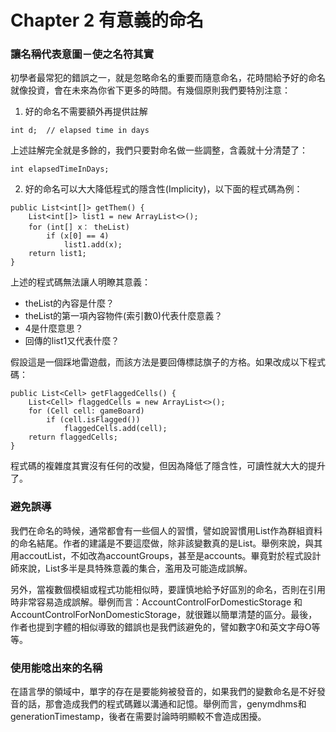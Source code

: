 # Chapter 2 有意義的命名

### 讓名稱代表意圖－使之名符其實

初學者最常犯的錯誤之一，就是忽略命名的重要而隨意命名，花時間給予好的命名就像投資，會在未來為你省下更多的時間。有幾個原則我們要特別注意：

1. 好的命名不需要額外再提供註解

```text
int d;  // elapsed time in days
```

上述註解完全就是多餘的，我們只要對命名做一些調整，含義就十分清楚了：

```text
int elapsedTimeInDays;
```

2. 好的命名可以大大降低程式的隱含性\(Implicity\)，以下面的程式碼為例：

```text
public List<int[]> getThem() {
    List<int[]> list1 = new ArrayList<>();
    for (int[] x： theList)
        if (x[0] == 4)
            list1.add(x);
    return list1;
}
```

上述的程式碼無法讓人明瞭其意義：

* theList的內容是什麼？
* theList的第一項內容物件\(索引數0\)代表什麼意義？
* 4是什麼意思？
* 回傳的list1又代表什麼？

假設這是一個踩地雷遊戲，而該方法是要回傳標誌旗子的方格。如果改成以下程式碼：

```text
public List<Cell> getFlaggedCells() {
    List<Cell> flaggedCells = new ArrayList<>();
    for (Cell cell: gameBoard)
        if (cell.isFlagged())
            flaggedCells.add(cell);
    return flaggedCells;
}
```

程式碼的複雜度其實沒有任何的改變，但因為降低了隱含性，可讀性就大大的提升了。

### 避免誤導

我們在命名的時候，通常都會有一些個人的習慣，譬如說習慣用List作為群組資料的命名結尾。作者的建議是不要這麼做，除非該變數真的是List。舉例來說，與其用accoutList，不如改為accountGroups，甚至是accounts。畢竟對於程式設計師來說，List多半是具特殊意義的集合，濫用及可能造成誤解。

另外，當複數個模組或程式功能相似時，要謹慎地給予好區別的命名，否則在引用時非常容易造成誤解。舉例而言：AccountControlForDomesticStorage 和 AccountControlForNonDomesticStorage，就很難以簡單清楚的區分。最後，作者也提到字體的相似導致的錯誤也是我們該避免的，譬如數字0和英文字母O等等。

### 使用能唸出來的名稱

在語言學的領域中，單字的存在是要能夠被發音的，如果我們的變數命名是不好發音的話，那會造成我們的程式碼難以溝通和記憶。舉例而言，genymdhms和generationTimestamp，後者在需要討論時明顯較不會造成困擾。



